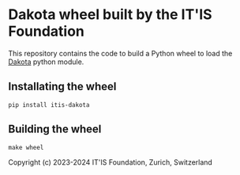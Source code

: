 Dakota wheel built by the IT'IS Foundation
==========================================

This repository contains the code to build a Python wheel
to load the [Dakota](https://github.com/snl-dakota/dakota) 
python module.


Installating the wheel
----------------------

```
pip install itis-dakota
```

Building the wheel
------------------

```
make wheel
```

Copyright (c) 2023-2024 IT'IS Foundation, Zurich, Switzerland

